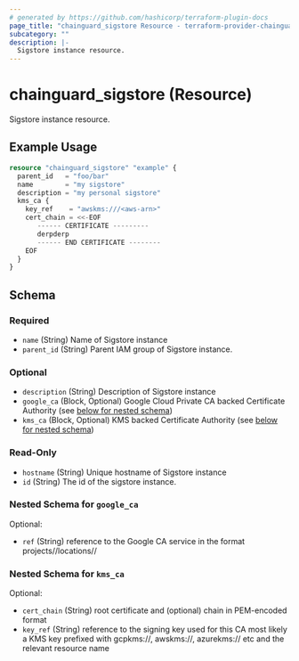 ```yaml
---
# generated by https://github.com/hashicorp/terraform-plugin-docs
page_title: "chainguard_sigstore Resource - terraform-provider-chainguard"
subcategory: ""
description: |-
  Sigstore instance resource.
---
```


# chainguard_sigstore (Resource)

Sigstore instance resource.

## Example Usage

```terraform
resource "chainguard_sigstore" "example" {
  parent_id   = "foo/bar"
  name        = "my sigstore"
  description = "my personal sigstore"
  kms_ca {
    key_ref    = "awskms:///<aws-arn>"
    cert_chain = <<-EOF
       ------ CERTIFICATE ---------
       derpderp
       ------ END CERTIFICATE --------
    EOF
  }
}
```

<!-- schema generated by tfplugindocs -->
## Schema

### Required

- `name` (String) Name of Sigstore instance
- `parent_id` (String) Parent IAM group of Sigstore instance.

### Optional

- `description` (String) Description of Sigstore instance
- `google_ca` (Block, Optional) Google Cloud Private CA backed Certificate Authority (see [below for nested schema](#nestedblock--google_ca))
- `kms_ca` (Block, Optional) KMS backed Certificate Authority (see [below for nested schema](#nestedblock--kms_ca))

### Read-Only

- `hostname` (String) Unique hostname of Sigstore instance
- `id` (String) The id of the sigstore instance.

<a id="nestedblock--google_ca"></a>
### Nested Schema for `google_ca`

Optional:

- `ref` (String) reference to the Google CA service in the format projects/<project>/locations/<location>/<name>


<a id="nestedblock--kms_ca"></a>
### Nested Schema for `kms_ca`

Optional:

- `cert_chain` (String) root certificate and (optional) chain in PEM-encoded format
- `key_ref` (String) reference to the signing key used for this CA most likely a KMS key prefixed with gcpkms://, awskms://, azurekms:// etc and the relevant resource name
